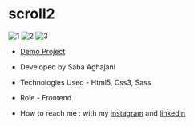 # scroll2
![1](https://github.com/Saba-Aghajani-developer/scroll2/assets/135870519/d94b7f6f-9a2b-4114-972a-2da77ff75981)
![2](https://github.com/Saba-Aghajani-developer/scroll2/assets/135870519/4f193cec-ac23-4211-b195-c28a4d0cd091)
![3](https://github.com/Saba-Aghajani-developer/scroll2/assets/135870519/0f0d66fe-e138-4b57-aa37-d2cdb2a9e8f7)


- [Demo Project](https://saba-aghajani-developer.github.io/scroll2/)

- Developed by Saba Aghajani
  
- Technologies Used - Html5, Css3, Sass 

- Role - Frontend

- How to reach me : with my [instagram](https://instagram.com/saba_aghajani_developer?utm_source=qr&igshid=MzNlNGNkZWQ4Mg%3D%3D) and [linkedin](https://www.linkedin.com/in/saba-a-69b608208)

